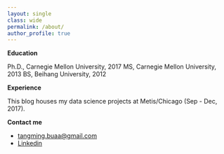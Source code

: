 ```yaml
---
layout: single
class: wide
permalink: /about/
author_profile: true
---
```


**Education**

Ph.D., Carnegie Mellon University, 2017
MS, Carnegie Mellon University, 2013
BS, Beihang University, 2012

**Experience**

This blog houses my data science projects at Metis/Chicago (Sep - Dec, 2017).

**Contact me**
* [tangming.buaa@gmail.com](mailto:email@domain.com)
* [Linkedin](https://www.linkedin.com/in/tangming1990/)

